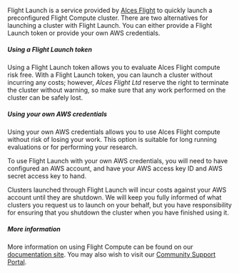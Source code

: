 Flight Launch is a service provided by <a href="http://alces-flight.com"
target="_blank" rel="noopener noreferrer">Alces Flight</a> to quickly launch a
preconfigured Flight Compute cluster.  There are two alternatives for
launching a cluster with Flight Launch.  You can either provide a Flight
Launch token or provide your own AWS credentials.

##### Using a Flight Launch token

Using a Flight Launch token allows you to evaluate Alces Flight compute risk
free.  With a Flight Launch token, you can launch a cluster without incurring
any costs; however, *Alces Flight Ltd* reserve the right to terminate the
cluster without warning, so make sure that any work performed on the cluster
can be safely lost.

##### Using your own AWS credentials

Using your own AWS credentials allows you to use Alces Flight compute without
risk of losing your work.  This option is suitable for long running
evaluations or for performing your research.

To use Flight Launch with your own AWS credentials, you will need to have
configured an AWS account, and have your AWS access key ID and AWS secret
access key to hand.

Clusters launched through Flight Launch will incur costs against your AWS
account until they are shutdown.  We will keep you fully informed of what
clusters you request us to launch on your behalf, but you have responsibility
for ensuring that you shutdown the cluster when you have finished using it.

##### More information

More information on using Flight Compute can be found on our <a
href="http://docs.alces-flight.com" target="_blank" rel="noopener
noreferrer">documentation site</a>.  You may also wish to visit our <a
href="http://community.alces-flight.com" target="_blank" rel="noopener
noreferrer">Community Support Portal</a>.
